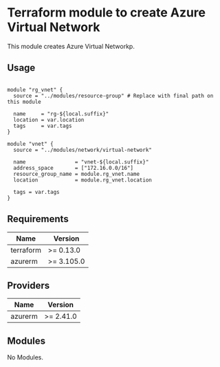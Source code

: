 # Terraform module to create Azure Virtual Network

This module creates Azure Virtual Networkp.

## Usage

```hcl

module "rg_vnet" {
  source = "../modules/resource-group" # Replace with final path on this module

  name     = "rg-${local.suffix}"
  location = var.location
  tags     = var.tags
}

module "vnet" {
  source = "../modules/network/virtual-network"

  name                = "vnet-${local.suffix}"
  address_space       = ["172.16.0.0/16"]
  resource_group_name = module.rg_vnet.name
  location            = module.rg_vnet.location

  tags = var.tags
}

```

<!-- BEGINNING OF PRE-COMMIT-TERRAFORM DOCS HOOK -->

## Requirements

| Name | Version |
|------|---------|
| terraform | >= 0.13.0 |
| azurerm | >= 3.105.0 |

## Providers

| Name | Version |
|------|---------|
| azurerm | >= 2.41.0 |

## Modules

No Modules.